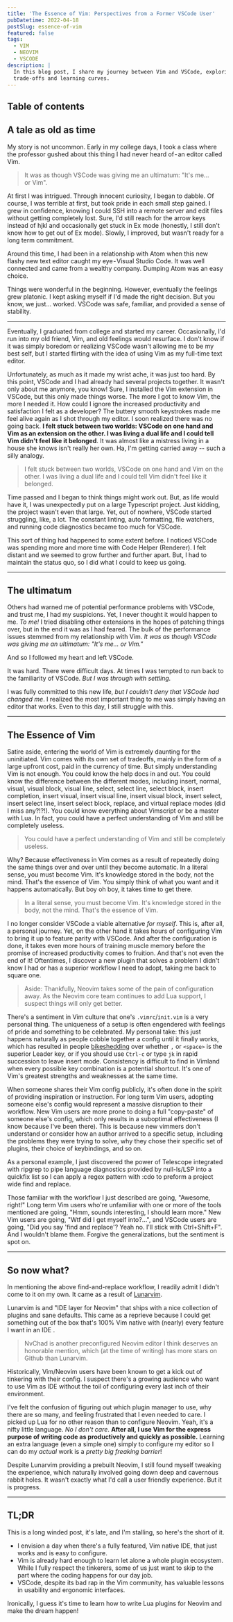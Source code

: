 ```yaml
---
title: 'The Essence of Vim: Perspectives from a Former VSCode User'
pubDatetime: 2022-04-18
postSlug: essence-of-vim
featured: false
tags:
  - VIM
  - NEOVIM
  - VSCODE
description: |
  In this blog post, I share my journey between Vim and VSCode, exploring the
  trade-offs and learning curves.
---
```


## Table of contents

## A tale as old as time

My story is not uncommon. Early in my college days, I took a class where the
professor gushed about this thing I had never heard of - an editor called Vim.

> It was as though VSCode was giving me an ultimatum: "It's me… or Vim".

At first I was intrigued. Through innocent curiosity, I began to dabble. Of
course, I was terrible at first, but took pride in each small step gained. I
grew in confidence, knowing I could SSH into a remote server and edit files
without getting completely lost. Sure, I'd still reach for the arrow keys
instead of hjkl and occasionally get stuck in Ex mode (honestly, I still don't
know how to get out of Ex mode). Slowly, I improved, but wasn't ready for a
long term commitment.

Around this time, I had been in a relationship with Atom when this new flashy
new text editor caught my eye - Visual Studio Code. It was well connected and
came from a wealthy company. Dumping Atom was an easy choice.

Things were wonderful in the beginning. However, eventually the feelings grew
platonic. I kept asking myself if I'd made the right decision. But you know, we
just… worked. VSCode was safe, familiar, and provided a sense of stability.

---

Eventually, I graduated from college and started my career. Occasionally, I'd
run into my old friend, Vim, and old feelings would resurface. I don't know if
it was simply boredom or realizing VSCode wasn't allowing me to be my best
self, but I started flirting with the idea of using Vim as my full-time text
editor.

Unfortunately, as much as it made my wrist ache, it was just too hard.
By this point, VSCode and I had already had several projects together. It
wasn't only about me anymore, you know! Sure, I installed the Vim extension in
VSCode, but this only made things worse. The more I got to know Vim, the more I
needed it. How could I ignore the increased productivity and satisfaction I
felt as a developer? The buttery smooth keystrokes made me feel alive again as
I shot through my editor. I soon realized there was no going back. **I felt stuck
between two worlds: VSCode on one hand and Vim as an extension on the other. I
was living a dual life and I could tell Vim didn't feel like it belonged**. It
was almost like a mistress living in a house she knows isn't really her own.
Ha, I'm getting carried away -- such a silly analogy.

> I felt stuck between two worlds, VSCode on one hand and Vim on the other. I
> was living a dual life and I could tell Vim didn't feel like it belonged.

Time passed and I began to think
things might work out. But, as life would have it, I was unexpectedly put on a
large Typescript project. Just kidding, the project wasn't even that large.
Yet, out of nowhere, VSCode started struggling, like, a lot. The constant
linting, auto formatting, file watchers, and running code diagnostics became
too much for VSCode.

This sort of thing had happened to some extent before. I
noticed VSCode was spending more and more time with Code Helper (Renderer). I
felt distant and we seemed to grow further and further apart. But, I had to
maintain the status quo, so I did what I could to keep us going.

---

## The ultimatum

Others had warned me of potential performance problems with VSCode, and trust
me, I had my suspicions. Yet, I never thought it would happen to me. _To me!_ I
tried disabling other extensions in the hopes of patching things over, but in
the end it was as I had feared. The bulk of the performance issues stemmed from
my relationship with Vim. _It was as though VSCode was giving me an ultimatum:
"It's me… or Vim."_

And so I followed my heart and left VSCode.

It was hard. There were difficult days. At times I was tempted to run back to
the familiarity of VSCode. _But I was through with settling._

I was fully committed to this new life, _but I couldn't deny that VSCode had
changed me_. I realized the most important thing to me was simply having an
editor that works. Even to this day, I still struggle with this.

---

## The Essence of Vim

Satire aside, entering the world of Vim is extremely daunting for the
uninitiated. Vim comes with its own set of tradeoffs, mainly in the form of a
large upfront cost, paid in the currency of time. But simply understanding Vim
is not enough. You could know the help docs in and out. You could know the
difference between the different modes, including insert, normal, visual,
visual block, visual line, select, select line, select block, insert
completion, insert visual, insert visual line, insert visual block, insert
select, insert select line, insert select block, replace, and virtual replace
modes (did I miss any?!?!). You could know everything about Vimscript or be a
master with Lua. In fact, you could have a perfect understanding of Vim and
still be completely useless.

> You could have a perfect understanding of Vim and still be completely
> useless.

Why? Because effectiveness in Vim comes as a result of repeatedly doing the
same things over and over until they become automatic. In a literal sense, you
must become Vim. It's knowledge stored in the body, not the mind. That's the
essence of Vim. You simply think of what you want and it happens automatically.
But boy oh boy, it takes time to get there.

> In a literal sense, you must become Vim. It's knowledge stored in the body,
> not the mind. That's the essence of Vim.

I no longer consider VSCode a viable alternative _for myself_. This is, after
all, a personal journey. Yet, on the other hand it takes hours of configuring
Vim to bring it up to feature parity with VSCode. And after the configuration
is done, it takes even more hours of training muscle memory before the promise
of increased productivity comes to fruition. And that's not even the end of it!
Oftentimes, I discover a new plugin that solves a problem I didn't know I had
or has a superior workflow I need to adopt, taking me back to square one.

> Aside: Thankfully, Neovim takes some of the pain of configuration away. As
> the Neovim core team continues to add Lua support, I suspect things will only
> get better.

There's a sentiment in Vim culture that one's `.vimrc`/`init.vim` is a very
personal thing. The uniqueness of a setup is often engendered with feelings of
pride and something to be celebrated. My personal take: this just happens
naturally as people cobble together a config until it finally works, which has
resulted in people [bikeshedding](https://thedecisionlab.com/biases/bikeshedding) over whether `,` or `<space>` is the superior
Leader key, or if you should use `Ctrl-c` or type `jk` in rapid succession to leave
insert mode. Consistency is difficult to find in Vimland when every possible
key combination is a potential shortcut. It's one of Vim's greatest strengths
and weaknesses at the same time.

When someone shares their Vim config publicly, it's often done in the spirit of
providing inspiration or instruction. For long term Vim users, adopting someone
else's config would represent a massive disruption to their workflow. New Vim
users are more prone to doing a full "copy-paste" of someone else's config,
which only results in a suboptimal effectiveness (I know because I've been
there). This is because new vimmers don't understand or consider how an author
arrived to a specific setup, including the problems they were trying to solve,
why they chose their specific set of plugins, their choice of keybindings, and
so on.

As a personal example, I just discovered the power of Telescope integrated with
ripgrep to pipe language diagnostics provided by null-ls/LSP into a quickfix
list so I can apply a regex pattern with :cdo to preform a project wide find
and replace.

Those familiar with the workflow I just described are going, "Awesome, right!"
Long term Vim users who're unfamiliar with one or more of the tools mentioned
are going, "Hmm, sounds interesting, I should learn more." New Vim users are
going, "Wtf did I get myself into?…", and VSCode users are going, "Did you say
'find and replace'? Yeah no. I'll stick with Ctrl+Shift+F". And I wouldn't
blame them. Forgive the generalizations, but the sentiment is spot on.

---

## So now what?

In mentioning the above find-and-replace workflow, I readily admit I didn't
come to it on my own. It came as a result of [Lunarvim](https://lunarvim.org).

Lunarvim is and "IDE layer for Neovim" that ships with a nice collection of
plugins and sane defaults. This came as a reprieve because I could get
something out of the box that's 100% Vim native with (nearly) every feature I
want in an IDE .

> NvChad is another preconfigured Neovim editor I think deserves an honorable
> mention, which (at the time of writing) has more stars on Github than
> Lunarvim.

Historically, Vim/Neovim users have been known to get a kick out of tinkering
with their config. I suspect there's a growing audience who want to use Vim as
IDE without the toil of configuring every last inch of their environment.

I've felt the confusion of figuring out which plugin manager to use, why there
are so many, and feeling frustrated that I even needed to care. I picked up Lua
for no other reason than to configure Neovim. Yeah, it's a nifty little
language. _No I don't care_. **After all, I use Vim for the express purpose of
writing code as productively and quickly as possible.** Learning an extra
language (even a simple one) simply to configure my editor so I can do my
_actual_ work is a _pretty big freaking barrier_!

Despite Lunarvim providing a prebuilt Neovim, I still found myself tweaking the
experience, which naturally involved going down deep and cavernous rabbit
holes. It wasn't exactly what I'd call a user friendly experience. But it is
progress.

---

## TL;DR

This is a long winded post, it's late, and I'm stalling, so here's the short of
it.

- I envision a day when there's a fully featured, Vim native IDE, that just
  works and is easy to configure.
- Vim is already hard enough to learn let alone a whole plugin ecosystem. While
  I fully respect the tinkerers, some of us just want to skip to the part where
  the coding happens for our day job.
- VSCode, despite its bad rap in the Vim community, has valuable lessons in
  usability and ergonomic interfaces.

Ironically, I guess it's time to learn how to write Lua plugins for Neovim and make the dream happen!
